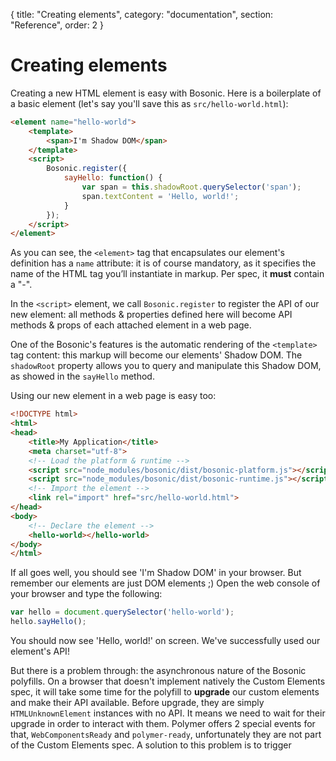 {
  title: "Creating elements",
  category: "documentation",
  section: "Reference",
  order: 2
}

# Creating elements

Creating a new HTML element is easy with Bosonic. Here is a boilerplate of a basic element (let's say you'll save this as `src/hello-world.html`):

``` html
<element name="hello-world">
    <template>
        <span>I'm Shadow DOM</span>
    </template>
    <script>
        Bosonic.register({
            sayHello: function() {
                var span = this.shadowRoot.querySelector('span');
                span.textContent = 'Hello, world!';
            }
        });
    </script>
</element>
```

As you can see, the `<element>` tag that encapsulates our element's definition has a `name` attribute: it is of course mandatory, as it specifies the name of the HTML tag you’ll instantiate in markup. Per spec, it __must__ contain a "-".

In the `<script>` element, we call `Bosonic.register` to register the API of our new element: all methods & properties defined here will become API methods & props of each attached element in a web page.

One of the Bosonic's features is the automatic rendering of the `<template>` tag content: this markup will become our elements' Shadow DOM. The `shadowRoot` property allows you to query and manipulate this Shadow DOM, as showed in the `sayHello` method.

Using our new element in a web page is easy too:

``` html
<!DOCTYPE html>
<html>
<head>
    <title>My Application</title>
    <meta charset="utf-8">
    <!-- Load the platform & runtime -->
    <script src="node_modules/bosonic/dist/bosonic-platform.js"></script>
    <script src="node_modules/bosonic/dist/bosonic-runtime.js"></script>
    <!-- Import the element -->
    <link rel="import" href="src/hello-world.html">
</head>
<body>
    <!-- Declare the element -->
    <hello-world></hello-world>
</body>
</html>

```

If all goes well, you should see 'I'm Shadow DOM' in your browser. But remember our elements are just DOM elements ;) Open the web console of your browser and type the following:

``` js
var hello = document.querySelector('hello-world');
hello.sayHello();
```
You should now see 'Hello, world!' on screen. We've successfully used our element's API!

But there is a problem through: the asynchronous nature of the Bosonic polyfills. On a browser that doesn't implement natively the Custom Elements spec, it will take some time for the polyfill to __upgrade__ our custom elements and make their API available. Before upgrade, they are simply `HTMLUnknownElement` instances with no API. It means we need to wait for their upgrade in order to interact with them. Polymer offers 2 special events for that, `WebComponentsReady` and `polymer-ready`, unfortunately they are not part of the Custom Elements spec. A solution to this problem is to trigger